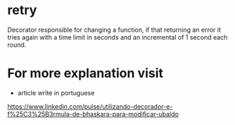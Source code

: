 # retry
Decorator responsible for changing a function, if that returning an error it tries again with a time limit in seconds and an incremental of 1 second each round.

# For more explanation visit 
* article write in portuguese

https://www.linkedin.com/pulse/utilizando-decorador-e-f%25C3%25B3rmula-de-bhaskara-para-modificar-ubaldo
